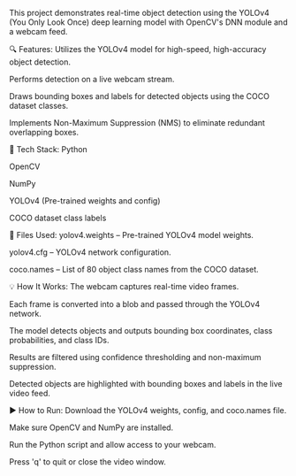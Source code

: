 This project demonstrates real-time object detection using the YOLOv4 (You Only Look Once) deep learning model with OpenCV's DNN module and a webcam feed.

🔍 Features:
Utilizes the YOLOv4 model for high-speed, high-accuracy object detection.

Performs detection on a live webcam stream.

Draws bounding boxes and labels for detected objects using the COCO dataset classes.

Implements Non-Maximum Suppression (NMS) to eliminate redundant overlapping boxes.

🧰 Tech Stack:
Python

OpenCV

NumPy

YOLOv4 (Pre-trained weights and config)

COCO dataset class labels

📁 Files Used:
yolov4.weights – Pre-trained YOLOv4 model weights.

yolov4.cfg – YOLOv4 network configuration.

coco.names – List of 80 object class names from the COCO dataset.

💡 How It Works:
The webcam captures real-time video frames.

Each frame is converted into a blob and passed through the YOLOv4 network.

The model detects objects and outputs bounding box coordinates, class probabilities, and class IDs.

Results are filtered using confidence thresholding and non-maximum suppression.

Detected objects are highlighted with bounding boxes and labels in the live video feed.

▶️ How to Run:
Download the YOLOv4 weights, config, and coco.names file.

Make sure OpenCV and NumPy are installed.

Run the Python script and allow access to your webcam.

Press 'q' to quit or close the video window.

